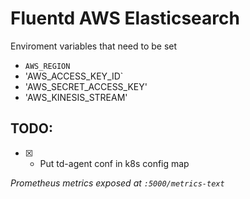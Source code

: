 # Fluentd AWS Elasticsearch 

Enviroment variables that need to be set 
  * `AWS_REGION` 
  * 'AWS_ACCESS_KEY_ID`
  * 'AWS_SECRET_ACCESS_KEY'
  * 'AWS_KINESIS_STREAM'

## TODO:
- [x] - Put td-agent conf in k8s config map

_Prometheus metrics exposed at  `:5000/metrics-text`_
